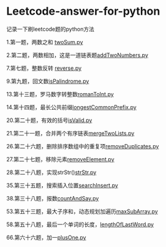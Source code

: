 # Leetcode-answer-for-python
记录一下刷leetcode题的python方法

1.第一题，两数之和 [twoSum.py](https://github.com/Blacksheep1995/Leetcode-answer-python-/blob/master/twoSum.py) 

2.第二题，两数相加，这是一道链表题[addTwoNumbers.py](https://github.com/Blacksheep1995/Leetcode-answer-python-/blob/master/addTwoNumbers.py)

7.第七题，整数反转 [reverse.py](https://github.com/Blacksheep1995/Leetcode-answer-python-/blob/master/reverse.py)

9.第九题，回文数[isPalindrome.py](https://github.com/Blacksheep1995/Leetcode-answer-python-/blob/master/isPalindrome.py)

13.第十三题，罗马数字转整数[romanToInt.py](https://github.com/Blacksheep1995/Leetcode-answer-for-python/blob/master/romanToInt.py)

14.第十四题，最长公共前缀[longestCommonPrefix.py](https://github.com/Blacksheep1995/Leetcode-answer-for-python/blob/master/longestCommonPrefix.py)

20.第二十题，有效的括号[isValid.py](https://github.com/Blacksheep1995/Leetcode-answer-for-python/blob/master/isValid.py)

21.第二十一题，合并两个有序链表[mergeTwoLists.py](https://github.com/Blacksheep1995/Leetcode-answer-for-python/blob/master/mergeTwoLists.py)

26.第二十六题，删除排序数组中的重复项[removeDuplicates.py](https://github.com/Blacksheep1995/Leetcode-answer-for-python/blob/master/removeDuplicates.py)

27.第二十七题，移除元素[removeElement.py](https://github.com/Blacksheep1995/Leetcode-answer-for-python/blob/master/removeElement.py)

28.第二十八题，实现strStr()[strStr.py](https://github.com/Blacksheep1995/Leetcode-answer-for-python/blob/master/strStr.py)

35.第三十五题，搜索插入位置[searchInsert.py](https://github.com/Blacksheep1995/Leetcode-answer-for-python/blob/master/searchInsert.py)

38.第三十八题，报数[countAndSay.py](https://github.com/Blacksheep1995/Leetcode-answer-for-python/blob/master/countAndSay.py)

53.第五十三题，最大子序和，动态规划加遍历[maxSubArray.py](https://github.com/Blacksheep1995/Leetcode-answer-for-python/blob/master/maxSubArray.py)

58.第五十八题，最后一个单词的长度，[lengthOfLastWord.py](https://github.com/Blacksheep1995/Leetcode-answer-for-python/blob/master/lengthOfLastWord.py)

66.第六十六题，加一[plusOne.py](https://github.com/Blacksheep1995/Leetcode-answer-for-python/blob/master/plusOne.py)
